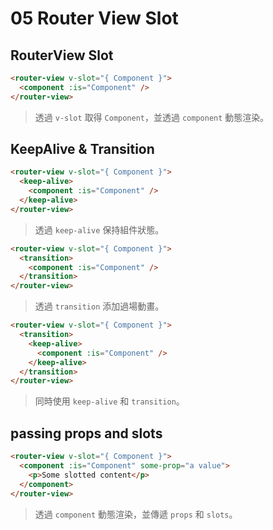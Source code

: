 # 05 Router View Slot

## RouterView Slot

```html
<router-view v-slot="{ Component }">
  <component :is="Component" />
</router-view>
```

> 透過 `v-slot` 取得 `Component`，並透過 `component` 動態渲染。

## KeepAlive & Transition

```html
<router-view v-slot="{ Component }">
  <keep-alive>
    <component :is="Component" />
  </keep-alive>
</router-view>
```

> 透過 `keep-alive` 保持組件狀態。

```html
<router-view v-slot="{ Component }">
  <transition>
    <component :is="Component" />
  </transition>
</router-view>
```

> 透過 `transition` 添加過場動畫。

```html
<router-view v-slot="{ Component }">
  <transition>
    <keep-alive>
      <component :is="Component" />
    </keep-alive>
  </transition>
</router-view>
```

> 同時使用 `keep-alive` 和 `transition`。


## passing props and slots

```html
<router-view v-slot="{ Component }">
  <component :is="Component" some-prop="a value">
    <p>Some slotted content</p>
  </component>
</router-view>
```

> 透過 `component` 動態渲染，並傳遞 `props` 和 `slots`。

